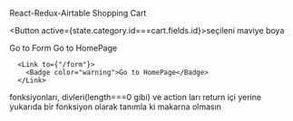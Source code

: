 React-Redux-Airtable
Shopping Cart

<!-- button is Blue:active -->
<Button active={state.category.id===cart.fields.id}>seçileni maviye boya</Button>

<!-- go to form -->
 <Link to="form">
        <Badge color="warning">Go to Form</Badge>
</Link> 
<!-- go to home page -->      
      <Link to="">
        <Badge color="warning">Go to HomePage</Badge>
      </Link>

<!-- go to form return içi olsaydı JSX ile yazacaktık -->      
      <Link to={"/form"}>
        <Badge color="warning">Go to HomePage</Badge>
      </Link>

fonksiyonları, divleri(length===0 gibi) ve action ları return içi yerine yukarıda bir fonksiyon olarak tanımla ki makarna olmasın